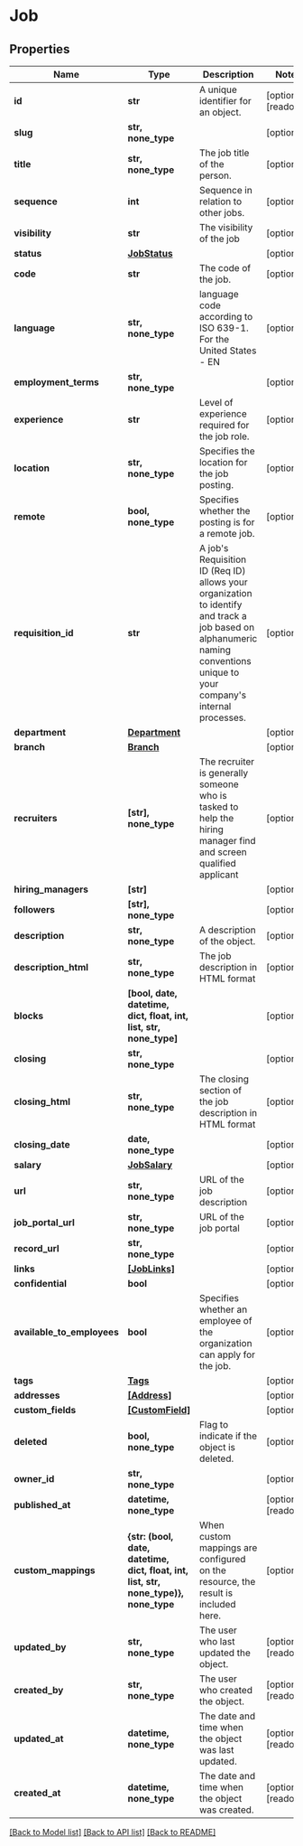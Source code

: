 # Job


## Properties
Name | Type | Description | Notes
------------ | ------------- | ------------- | -------------
**id** | **str** | A unique identifier for an object. | [optional] [readonly] 
**slug** | **str, none_type** |  | [optional] 
**title** | **str, none_type** | The job title of the person. | [optional] 
**sequence** | **int** | Sequence in relation to other jobs. | [optional] 
**visibility** | **str** | The visibility of the job | [optional] 
**status** | [**JobStatus**](JobStatus.md) |  | [optional] 
**code** | **str** | The code of the job. | [optional] 
**language** | **str, none_type** | language code according to ISO 639-1. For the United States - EN | [optional] 
**employment_terms** | **str, none_type** |  | [optional] 
**experience** | **str** | Level of experience required for the job role. | [optional] 
**location** | **str, none_type** | Specifies the location for the job posting. | [optional] 
**remote** | **bool, none_type** | Specifies whether the posting is for a remote job. | [optional] 
**requisition_id** | **str** | A job&#39;s Requisition ID (Req ID) allows your organization to identify and track a job based on alphanumeric naming conventions unique to your company&#39;s internal processes. | [optional] 
**department** | [**Department**](Department.md) |  | [optional] 
**branch** | [**Branch**](Branch.md) |  | [optional] 
**recruiters** | **[str], none_type** | The recruiter is generally someone who is tasked to help the hiring manager find and screen qualified applicant | [optional] 
**hiring_managers** | **[str]** |  | [optional] 
**followers** | **[str], none_type** |  | [optional] 
**description** | **str, none_type** | A description of the object. | [optional] 
**description_html** | **str, none_type** | The job description in HTML format | [optional] 
**blocks** | **[bool, date, datetime, dict, float, int, list, str, none_type]** |  | [optional] 
**closing** | **str, none_type** |  | [optional] 
**closing_html** | **str, none_type** | The closing section of the job description in HTML format | [optional] 
**closing_date** | **date, none_type** |  | [optional] 
**salary** | [**JobSalary**](JobSalary.md) |  | [optional] 
**url** | **str, none_type** | URL of the job description | [optional] 
**job_portal_url** | **str, none_type** | URL of the job portal | [optional] 
**record_url** | **str, none_type** |  | [optional] 
**links** | [**[JobLinks]**](JobLinks.md) |  | [optional] 
**confidential** | **bool** |  | [optional] 
**available_to_employees** | **bool** | Specifies whether an employee of the organization can apply for the job. | [optional] 
**tags** | [**Tags**](Tags.md) |  | [optional] 
**addresses** | [**[Address]**](Address.md) |  | [optional] 
**custom_fields** | [**[CustomField]**](CustomField.md) |  | [optional] 
**deleted** | **bool, none_type** | Flag to indicate if the object is deleted. | [optional] 
**owner_id** | **str, none_type** |  | [optional] 
**published_at** | **datetime, none_type** |  | [optional] [readonly] 
**custom_mappings** | **{str: (bool, date, datetime, dict, float, int, list, str, none_type)}, none_type** | When custom mappings are configured on the resource, the result is included here. | [optional] 
**updated_by** | **str, none_type** | The user who last updated the object. | [optional] [readonly] 
**created_by** | **str, none_type** | The user who created the object. | [optional] [readonly] 
**updated_at** | **datetime, none_type** | The date and time when the object was last updated. | [optional] [readonly] 
**created_at** | **datetime, none_type** | The date and time when the object was created. | [optional] [readonly] 

[[Back to Model list]](../../README.md#documentation-for-models) [[Back to API list]](../../README.md#documentation-for-api-endpoints) [[Back to README]](../../README.md)


